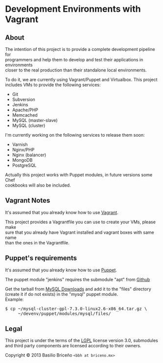 Development Environments with Vagrant
=====================================

About
-----
The intention of this project is to provide a complete development pipeline for  
programmers and help them to develop and test their applications in environments  
closer to the real production than their standalone local environments.

To do it, we are currently using Vagrant/Puppet and Virtualbox. This project  
includes VMs to provide the following services:

* Git
* Subversion
* Jenkins
* Apache/PHP
* Memcached
* MySQL (master-slave)
* MySQL (cluster)

I'm currently working on the following services to release them soon:

* Varnish
* Nginx/PHP
* Nginx (balancer)
* MongoDB
* PostgreSQL

Actually this project works with Puppet modules, in future versions some Chef  
cookbooks will also be included.

Vagrant Notes
-------------
It's assumed that you already know how to use [Vagrant][1].

This project provides a Vagrantfile you can use to create your VMs, please make  
sure that you already have Vagrant installed and vagrant boxes with same name  
than the ones in the Vagrantfile.

Puppet's requirements
---------------------
It's assumed that you already know how to use [Puppet][2].

The puppet module "jenkins" requires the submodule "apt" from [Github][3]

Get the tarball from [MySQL Downloads][4] and add it to the "files" directory  
(create it if do not exists) in the "mysql" puppet module.  
Example:
<pre>
$ cp ~/mysql-cluster-gpl-7.3.0-linux2.6-x86_64.tar.gz \
     ~/devenv/puppet/modules/mysql/files/</pre>

Legal
-----
This project is under the terms of the [LGPL][5] license version 3.0, submodules  
and third party components are licensed according to their owners.

Copyright &copy; 2013 Basilio Briceño `<bbh at briceno.mx>`

[1]: http://docs.vagrantup.com/v1/docs/ "Vagrant documentation"
[2]: http://docs.puppetlabs.com/puppet/ "Puppet documentation"
[3]: https://github.com/camptocamp/puppet-apt "Camptocamp's github repository"
[4]: http://www.mysql.com/downloads/cluster/ "MySQL Cluster download"
[5]: http://www.gnu.org/copyleft/lesser.html "GNU Lesser General Public License"
